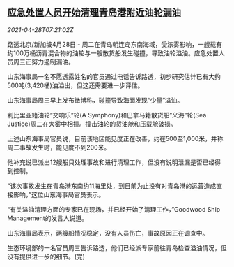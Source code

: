 <!--1619595062000-->
[应急处置人员开始清理青岛港附近油轮漏油](https://cn.reuters.com/article/response-oil-leaking-china-0428-wedn-idCNKBS2CF0PZ)
------

<div><i>2021-04-28T07:21:02Z</i></div><p>路透北京/新加坡4月28日 - 周二在青岛朝连岛东南海域，受浓雾影响，一艘载有约100万桶沥青混合物的油轮与一艘散货船发生碰撞，导致油轮溢油。应急处置人员周三正努力遏制漏油。</p><p>山东海事局一名不愿透露姓名的官员通过电话告诉路透，初步研究估计已有大约500吨(3,420桶)油溢出，但这还需要进一步评估。</p><p>山东海事局周三早上发布微博称，碰撞导致海面发现“少量”溢油。</p><p>利比里亚籍油轮“交响乐”轮(A Symphony)和巴拿马籍散货船”义海”轮(Sea Justice)周二在大雾中相撞。撞击油轮的货油舱和压载舱破损。</p><p>上述山东海事局官员说，目前该地区能见度正在改善，约在500至1,000米，并称周二事故发生时，能见度不到200米。</p><p>他补充说已派出12艘船只处理事故和进行清理工作，但没有说明泄漏是否已经得到控制。</p><p>“该次事故发生在青岛港东南约11海里处，到目前为止没有对青岛港的运营造成直接影响，”这位山东海事局官员表示。</p><p>“有关溢油清理方面的专家已在现场，并已经开始了清理工作，”Goodwood Ship Management的发言人说道。</p><p>山东海事局表示，两艘船情况稳定，没有人员伤亡，事故原因正在调查中。</p><p>生态环境部的一名官员周三告诉路透，他们已经派专家前往青岛检查溢油情况，但没有提供进一步的细节。(完)</p>
